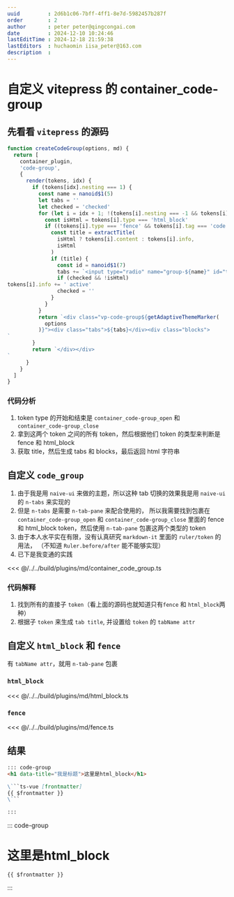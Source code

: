 ```yaml
---
uuid         : 2d6b1c06-7bff-4ff1-8e7d-5982457b287f
order        : 2
author       : peter peter@qingcongai.com
date         : 2024-12-10 10:24:46
lastEditTime : 2024-12-18 21:59:38
lastEditors  : huchaomin iisa_peter@163.com
description  :
---
```

# 自定义 vitepress 的 container_code-group

## 先看看 `vitepress` 的源码

```js
function createCodeGroup(options, md) {
  return [
    container_plugin,
    'code-group',
    {
      render(tokens, idx) {
        if (tokens[idx].nesting === 1) {
          const name = nanoid$1(5)
          let tabs = ''
          let checked = 'checked'
          for (let i = idx + 1; !(tokens[i].nesting === -1 && tokens[i].type === 'container_code-group_close'); ++i) {
            const isHtml = tokens[i].type === 'html_block'
            if ((tokens[i].type === 'fence' && tokens[i].tag === 'code') || isHtml) {
              const title = extractTitle(
                isHtml ? tokens[i].content : tokens[i].info,
                isHtml
              )
              if (title) {
                const id = nanoid$1(7)
                tabs += `<input type="radio" name="group-${name}" id="tab-${id}" ${checked}><label data-title="${md.utils.escapeHtml(title)}" for="tab-${id}">${title}</label>`
                if (checked && !isHtml)
tokens[i].info += ' active'
                checked = ''
              }
            }
          }
          return `<div class="vp-code-group${getAdaptiveThemeMarker(
            options
          )}"><div class="tabs">${tabs}</div><div class="blocks">
`
        }
        return `</div></div>
`
      }
    }
  ]
}
```

### 代码分析

1. token type 的开始和结束是 `container_code-group_open` 和 `container_code-group_close`
2. 拿到这两个 token 之间的所有 token，然后根据他们 token 的类型来判断是 fence 和 html_block
3. 获取 title，然后生成 tabs 和 blocks，最后返回 html 字符串

## 自定义 `code_group`

1. 由于我是用 `naive-ui` 来做的主题，所以这种 tab 切换的效果我是用 `naive-ui` 的 `n-tabs` 来实现的
2. 但是 `n-tabs` 是需要 `n-tab-pane` 来配合使用的，
  所以我需要找到包裹在 `container_code-group_open` 和 `container_code-group_close`
  里面的 fence 和 html_block token，然后使用 `n-tab-pane` 包裹这两个类型的 token
3. 由于本人水平实在有限，没有认真研究 `markdown-it` 里面的 `ruler/token` 的用法，
  （不知道 `Ruler.before/after` 能不能够实现）
4. 已下是我变通的实践

<<< @/../../build/plugins/md/container_code_group.ts

### 代码解释

1. 找到所有的直接子 `token`（看上面的源码也就知道只有`fence` 和 `html_block`两种）
2. 根据子 `token` 来生成 `tab title`, 并设置给 `token` 的 `tabName attr`

## 自定义 `html_block` 和 `fence`

有 `tabName attr`，就用 `n-tab-pane` 包裹

### `html_block`

<<< @/../../build/plugins/md/html_block.ts

### `fence`

<<< @/../../build/plugins/md/fence.ts

## 结果

```md
::: code-group
<h1 data-title="我是标题">这里是html_block</h1>

\```ts-vue [frontmatter]
{{ $frontmatter }}
\```

:::
```

::: code-group

<h1 data-title="我是标题">这里是html_block</h1>

```ts-vue [frontmatter]
{{ $frontmatter }}
```

:::
